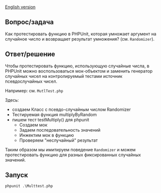 [English version](README.ENG.md)

## Вопрос/задача

Как протестировать функцию в PHPUnit, которая умножает аргумент на случайное число 
и возвращает результат умножения? (см. ``Randomizer``).

##  Ответ/решение

Чтобы протестировать функцию, использующую случайные числа, 
в PHPUnit можно воспользоваться мок-объектом и заменить генератор случайных 
чисел на контролируемый тестами источник псевдослучайных чисел.

Например:
см. ``MutlTest.php``

Здесь:  
- создаем Класс с псевдо-случайным числом Randomizer
- Тестируемая функция multiplyByRandom 
- пишем тест testMultiply() для phpunit
  - Создаем мок
  - Задаем последовательность значений
  - Инжектим мок в функцию  
  - Проверяем "неслучайный" результат

Таким образом мы имитируем поведение ``Randomizer`` и можем протестировать 
функцию для разных фиксированных случайных значений.

## Запуск
```
phpunit .\Multtest.php
```